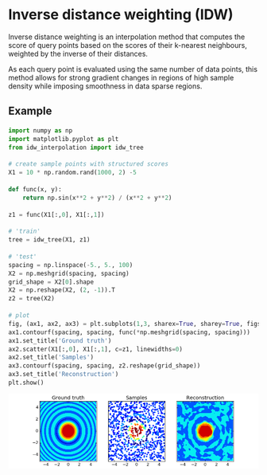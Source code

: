 # Inverse distance weighting (IDW)

Inverse distance weighting is an interpolation method that computes
the score of query points based on the scores of their k-nearest
neighbours, weighted by the inverse of their distances.

As each query point is evaluated using the same number of data points,
this method allows for strong gradient changes in regions of high sample density
while imposing smoothness in data sparse regions.

## Example

``` python
import numpy as np
import matplotlib.pyplot as plt
from idw_interpolation import idw_tree

# create sample points with structured scores
X1 = 10 * np.random.rand(1000, 2) -5

def func(x, y):
    return np.sin(x**2 + y**2) / (x**2 + y**2)

z1 = func(X1[:,0], X1[:,1])

# 'train'
tree = idw_tree(X1, z1)

# 'test'
spacing = np.linspace(-5., 5., 100)
X2 = np.meshgrid(spacing, spacing)
grid_shape = X2[0].shape
X2 = np.reshape(X2, (2, -1)).T
z2 = tree(X2)

# plot
fig, (ax1, ax2, ax3) = plt.subplots(1,3, sharex=True, sharey=True, figsize=(10,3))
ax1.contourf(spacing, spacing, func(*np.meshgrid(spacing, spacing)))
ax1.set_title('Ground truth')
ax2.scatter(X1[:,0], X1[:,1], c=z1, linewidths=0)
ax2.set_title('Samples')
ax3.contourf(spacing, spacing, z2.reshape(grid_shape))
ax3.set_title('Reconstruction')
plt.show()
```

![alt tag](./example.png)
